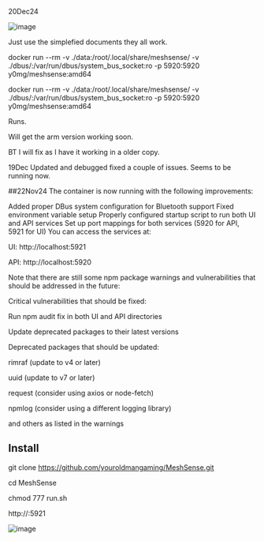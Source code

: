 20Dec24

![image](https://github.com/user-attachments/assets/8bd906b3-e949-4638-bffa-80ca4c7530de)

Just use the simplefied documents they all work.


docker run --rm  -v ./data:/root/.local/share/meshsense/ -v ./dbus/:/var/run/dbus/system_bus_socket:ro -p 5920:5920  y0mg/meshsense:amd64



docker run --rm -v ./data:/root/.local/share/meshsense/ -v ./dbus/:/var/run/dbus/system_bus_socket:ro -p 5920:5920 y0mg/meshsense:amd64


Runs.

Will get the arm version working soon.

BT I will fix as I have it working in a older copy.


19Dec
Updated and debugged fixed a couple of issues. Seems to be running now.

##22Nov24
The container is now running with the following improvements:

Added proper DBus system configuration for Bluetooth support
Fixed environment variable setup
Properly configured startup script to run both UI and API services
Set up port mappings for both services (5920 for API, 5921 for UI)
You can access the services at:

UI: http://localhost:5921

API: http://localhost:5920

Note that there are still some npm package warnings and vulnerabilities that should be addressed in the future:

Critical vulnerabilities that should be fixed:

Run npm audit fix in both UI and API directories

Update deprecated packages to their latest versions

Deprecated packages that should be updated:

rimraf (update to v4 or later)

uuid (update to v7 or later)

request (consider using axios or node-fetch)

npmlog (consider using a different logging library)

and others as listed in the warnings


## Install

git clone https://github.com/youroldmangaming/MeshSense.git

cd MeshSense

chmod 777 run.sh

http://<HOST IP>:5921

![image](https://github.com/user-attachments/assets/a77a208c-0ada-4795-92b9-9f8cd65c5e69)



